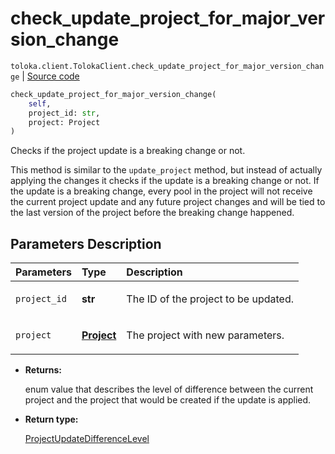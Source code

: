 # check_update_project_for_major_version_change
`toloka.client.TolokaClient.check_update_project_for_major_version_change` | [Source code](https://github.com/Toloka/toloka-kit/blob/v1.2.2/src/client/__init__.py#L1340)

```python
check_update_project_for_major_version_change(
    self,
    project_id: str,
    project: Project
)
```

Checks if the project update is a breaking change or not.


This method is similar to the `update_project` method, but instead of actually applying the changes it checks if
the update is a breaking change or not. If the update is a breaking change, every pool in the project will not
receive the current project update and any future project changes and will be tied to the last version of the
project before the breaking change happened.

## Parameters Description

| Parameters | Type | Description |
| :----------| :----| :-----------|
`project_id`|**str**|<p>The ID of the project to be updated.</p>
`project`|**[Project](toloka.client.project.Project.md)**|<p>The project with new parameters.</p>

* **Returns:**

  enum value that describes the level of difference between the current project
and the project that would be created if the update is applied.

* **Return type:**

  [ProjectUpdateDifferenceLevel](toloka.client.project.ProjectUpdateDifferenceLevel.md)
